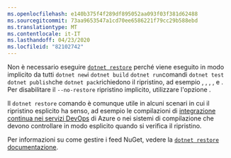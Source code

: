 ```yaml
---
ms.openlocfilehash: e140b375f4f289df895052aa093f03f381d62488
ms.sourcegitcommit: 73aa9653547a1cd70ee6586221f79cc29b588ebd
ms.translationtype: MT
ms.contentlocale: it-IT
ms.lasthandoff: 04/23/2020
ms.locfileid: "82102742"
---
```

Non è necessario eseguire [`dotnet restore`](~/docs/core/tools/dotnet-restore.md) perché viene eseguito in modo implicito da tutti `dotnet new`i `dotnet build` `dotnet run`comandi `dotnet test` `dotnet publish`che `dotnet pack`richiedono il ripristino, ad esempio , , , , e . Per disabilitare il `--no-restore` ripristino implicito, utilizzare l'opzione .

Il `dotnet restore` comando è comunque utile in alcuni scenari in cui il ripristino esplicito ha senso, ad esempio le compilazioni di [integrazione continua nei servizi DevOps](https://docs.microsoft.com/azure/devops/build-release/apps/aspnet/build-aspnet-core) di Azure o nei sistemi di compilazione che devono controllare in modo esplicito quando si verifica il ripristino.

Per informazioni su come gestire i feed NuGet, vedere la [ `dotnet restore` documentazione](../docs/core/tools/dotnet-restore.md).
